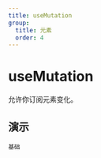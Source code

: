 ```yaml
---
title: useMutation
group:
  title: 元素
  order: 4
---
```


# useMutation

允许你订阅元素变化。

## 演示

<code src="./demo/index.tsx" description="这里订阅了元素属性的变化，并输出到控制台。">基础</code>
